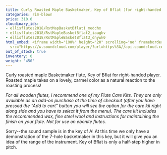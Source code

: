 ```yaml
---
title: Curly Roasted Maple Basketmaker, Key of Bflat (for right-handed player)
categories: rim-blown
price: 310.0
cloudinary_ids:
- ellisflutes2018/RstMapBasketBflat1_medchx
- ellisflutes2018/RstMapleBasketBflat2_iaagbv
- ellisflutes2018/RstMapleBasketBflat3_dnywk0
html_embed: <iframe width="100%" height="20" scrolling="no" frameborder="no" allow="autoplay"
  src="https://w.soundcloud.com/player/?url=https%3A//api.soundcloud.com/tracks/536548146&color=%23ff5500&inverse=false&auto_play=false&show_user=true"></iframe>
out_of_stock: true
inventory: 0
weight: '450'
---
```


Curly roasted maple Basketmaker flute, Key of Bflat for right-handed player.  Roasted maple takes on a lovely, carmel color as a natural reaction to the roasting process!

*For all wooden flutes, I recommend one of my Flute Care Kits.  They are only available as an add-on purchase at the time of checkout (after you have pressed the “Add to cart” button you will see the option for the care kit right along side and you have to select it from the menu). The care kit includes the recommended wax, fine steel wool and instructions for maintaining the finish on your flute.  Not for use on ebonite flutes.*

Sorry--the sound sample is in the key of A!  At this time we only have a demonstration of the 7-hole basketmaker in this key, but it will give you an idea of the range of the instrument.  Key of Bflat is only a half-step higher in pitch.
